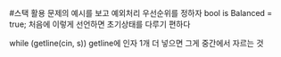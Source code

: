 #스택 활용
문제의 예시를 보고 예외처리 우선순위를 정하자
bool is Balanced = true; 처음에 이렇게 선언하면 초기상태를 다루기 편하다

while (getline(cin, s)) getline에 인자 1개 더 넣으면 그게 중간에서 자르는 것
